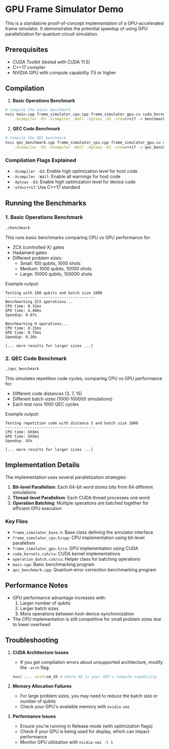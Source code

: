 # GPU Frame Simulator Demo

This is a standalone proof-of-concept implementation of a GPU-accelerated frame simulator. It demonstrates the potential speedup of using GPU parallelization for quantum circuit simulation.

## Prerequisites

- CUDA Toolkit (tested with CUDA 11.5)
- C++17 compiler
- NVIDIA GPU with compute capability 7.5 or higher

## Compilation

1. **Basic Operations Benchmark**
```bash
# Compile the basic benchmark
nvcc main.cpp frame_simulator_cpu.cpp frame_simulator_gpu.cu cuda_kernels.cu operation_batch.cu \
    -Xcompiler -O3 -Xcompiler -Wall -Xptxas -O3 -std=c++17 -o benchmark
```

2. **QEC Code Benchmark**
```bash
# Compile the QEC benchmark
nvcc qec_benchmark.cpp frame_simulator_cpu.cpp frame_simulator_gpu.cu cuda_kernels.cu operation_batch.cu \
    -Xcompiler -O3 -Xcompiler -Wall -Xptxas -O3 -std=c++17 -o qec_benchmark
```

### Compilation Flags Explained
- `-Xcompiler -O3`: Enable high optimization level for host code
- `-Xcompiler -Wall`: Enable all warnings for host code
- `-Xptxas -O3`: Enable high optimization level for device code
- `-std=c++17`: Use C++17 standard

## Running the Benchmarks

### 1. Basic Operations Benchmark
```bash
./benchmark
```
This runs basic benchmarks comparing CPU vs GPU performance for:
- ZCX (controlled-X) gates
- Hadamard gates
- Different problem sizes:
  - Small: 100 qubits, 1000 shots
  - Medium: 1000 qubits, 10000 shots
  - Large: 10000 qubits, 100000 shots

Example output:
```
Testing with 100 qubits and batch size 1000
----------------------------------------
Benchmarking ZCX operations...
CPU time: 0.31ms
GPU time: 4.48ms
Speedup: 0.07x

Benchmarking H operations...
CPU time: 0.15ms
GPU time: 0.75ms
Speedup: 0.20x

[... more results for larger sizes ...]
```

### 2. QEC Code Benchmark
```bash
./qec_benchmark
```
This simulates repetition code cycles, comparing CPU vs GPU performance for:
- Different code distances (3, 7, 15)
- Different batch sizes (1000-100000 simulations)
- Each test runs 1000 QEC cycles

Example output:
```
Testing repetition code with distance 3 and batch size 1000
----------------------------------------
CPU time: XXXms
GPU time: XXXms
Speedup: XXx

[... more results for larger sizes ...]
```

## Implementation Details

The implementation uses several parallelization strategies:

1. **Bit-level Parallelism**: Each 64-bit word stores bits from 64 different simulations
2. **Thread-level Parallelism**: Each CUDA thread processes one word
3. **Operation Batching**: Multiple operations are batched together for efficient GPU execution

### Key Files

- `frame_simulator_base.h`: Base class defining the simulator interface
- `frame_simulator_cpu.h/cpp`: CPU implementation using bit-level parallelism
- `frame_simulator_gpu.h/cu`: GPU implementation using CUDA
- `cuda_kernels.cuh/cu`: CUDA kernel implementations
- `operation_batch.cuh/cu`: Helper class for batching operations
- `main.cpp`: Basic benchmarking program
- `qec_benchmark.cpp`: Quantum error correction benchmarking program

## Performance Notes

- GPU performance advantage increases with:
  1. Larger number of qubits
  2. Larger batch sizes
  3. More operations between host-device synchronization
- The CPU implementation is still competitive for small problem sizes due to lower overhead

## Troubleshooting

1. **CUDA Architecture Issues**
   - If you get compilation errors about unsupported architecture, modify the `-arch` flag:
   ```bash
   nvcc ... -arch=sm_XX # where XX is your GPU's compute capability
   ```

2. **Memory Allocation Failures**
   - For large problem sizes, you may need to reduce the batch size or number of qubits
   - Check your GPU's available memory with `nvidia-smi`

3. **Performance Issues**
   - Ensure you're running in Release mode (with optimization flags)
   - Check if your GPU is being used for display, which can impact performance
   - Monitor GPU utilization with `nvidia-smi -l 1`